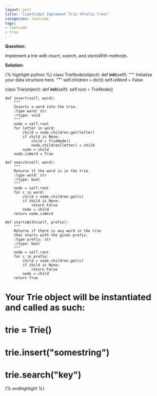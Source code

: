 ```yaml
---
layout: post
title: "[LeetCode] Implement Trie (Prefix Tree)"
categories: leetcode
tags:
- leetcode
- tree
---
```


**Question:**

Implement a trie with _insert_, _search_, and _startsWith_ methods.

**Solution:**

{% highlight python %}
class TrieNode(object):
    def __init__(self):
        """
        Initialize your data structure here.
        """
        self.children = dict()
        self.isWord = False
        

class Trie(object):
    def __init__(self):
        self.root = TrieNode()
        
    def insert(self, word):
        """
        Inserts a word into the trie.
        :type word: str
        :rtype: void
        """
        node = self.root
        for letter in word:
            child = node.children.get(letter)
            if child is None:
                child = TrieNode()
                node.children[letter] = child
            node = child
        node.isWord = True
        
    def search(self, word):
        """
        Returns if the word is in the trie.
        :type word: str
        :rtype: bool
        """
        node = self.root
        for c in word:
            child = node.children.get(c)
            if child is None:
                return False
            node = child
        return node.isWord
        
    def startsWith(self, prefix):
        """
        Returns if there is any word in the trie
        that starts with the given prefix.
        :type prefix: str
        :rtype: bool
        """
        node = self.root
        for c in prefix:
            child = node.children.get(c)
            if child is None:
                return False
            node = child
        return True


# Your Trie object will be instantiated and called as such:
# trie = Trie()
# trie.insert("somestring")
# trie.search("key")
{% endhighlight %}
